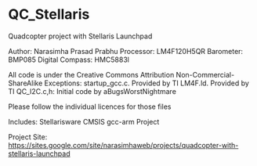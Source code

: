 QC_Stellaris
============

Quadcopter project with Stellaris Launchpad

Author: Narasimha Prasad Prabhu
Processor: LM4F120H5QR
Barometer: BMP085
Digital Compass: HMC5883l


All code is under the Creative Commons Attribution Non-Commercial-ShareAlike
Exceptions: startup_gcc.c. Provided by TI
			LM4F.ld. Provided by TI
			QC_I2C.c,h: Initial code by aBugsWorstNightmare

Please follow the individual licences for those files

Includes: Stellarisware
		  CMSIS
		  gcc-arm
		  Project
		  
Project Site: https://sites.google.com/site/narasimhaweb/projects/quadcopter-with-stellaris-launchpad

